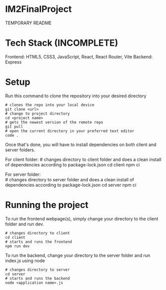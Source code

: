 # IM2FinalProject
TEMPORARY README

# Tech Stack (INCOMPLETE)
Frontend: HTML5, CSS3, JavaScript, React, React Router, Vite 
Backend: Express 

# Setup
Run this command to clone the repository into your desired directory

    # clones the repo into your local device
    git clone <url>
    # change to project directory
    cd <project name>
    # gets the newest version of the remote repo
    git pull
    # open the current directory in your preferred text editor
    code .

Once that's done, you will have to install dependencies on both client and server folders.

For client folder:
    # changes directory to client folder and does a clean install of dependencies according to package-lock.json
    cd client 
    npm ci

For server folder:  
    # changes directory to server folder and does a clean install of dependencies according to package-lock.json
    cd server
    npm ci

# Running the project

To run the frontend webpage(s), simply change your directory to the client folder and run dev.

    # changes directory to client
    cd client
    # starts and runs the frontend
    npm run dev

To run the backend, change your directory to the server folder and run index.js using node

    # changes directory to server
    cd server
    # starts and runs the backend
    node <application name>.js
